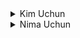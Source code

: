 <details>
<summary>Kim Uchun</summary>

* Oddiy foydalanuvchilar uchun
* Kampaniyalar uchun
</details>

<details>
<summary>Nima Uchun</summary>

* Sodda
* Kuchli himoyalangan
* Kop imkoniyatli
* Bepul (Premium ham bor)
* Oylik bonuslari bor
* O'z kartalari orasida kamissia yoq
* Kamissia kam
</details>

